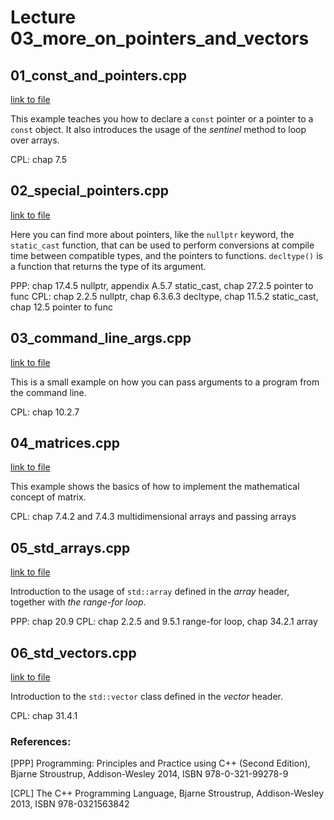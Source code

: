 # Lecture 03_more_on_pointers_and_vectors

## 01_const_and_pointers.cpp

[link to file](./02_const_and_pointers.cpp)

This example teaches you how to declare a `const` pointer or a pointer
to a `const` object. It also introduces the usage of the *sentinel*
method to loop over arrays.

CPL: chap 7.5



## 02_special_pointers.cpp

[link to file](./03_special_pointers.cpp)

Here you can find more about pointers, like the `nullptr` keyword, the
`static_cast` function, that can be used to perform conversions at
compile time between compatible types, and the pointers to
functions. `decltype()` is a function that returns the type of its
argument.

PPP: chap 17.4.5 nullptr, appendix A.5.7 static_cast, chap 27.2.5 pointer to func
CPL: chap 2.2.5 nullptr, chap 6.3.6.3 decltype, chap 11.5.2 static_cast, chap 12.5 pointer to func




## 03_command_line_args.cpp

[link to file](./04_command_line_args.cpp)

This is a small example on how you can pass arguments to a program
from the command line.

CPL: chap 10.2.7




## 04_matrices.cpp

[link to file](./05_matrices.cpp)

This example shows the basics of how to implement the mathematical
concept of matrix.

CPL: chap 7.4.2 and 7.4.3 multidimensional arrays and passing arrays



## 05_std_arrays.cpp

[link to file](./06_std_arrays.cpp)

Introduction to the usage of `std::array` defined in the *array*
header, together with *the range-for loop*.

PPP: chap 20.9
CPL: chap 2.2.5 and 9.5.1 range-for loop, chap 34.2.1 array



## 06_std_vectors.cpp

[link to file](./07_std_vectors.cpp)

Introduction to the `std::vector` class defined in the *vector*
header.

CPL: chap 31.4.1




### References:

[PPP]  Programming: Principles and Practice using C++ (Second Edition), Bjarne Stroustrup, Addison-Wesley 2014, ISBN 978-0-321-99278-9

[CPL]  The C++ Programming Language, Bjarne Stroustrup, Addison-Wesley 2013, ISBN 978-0321563842
